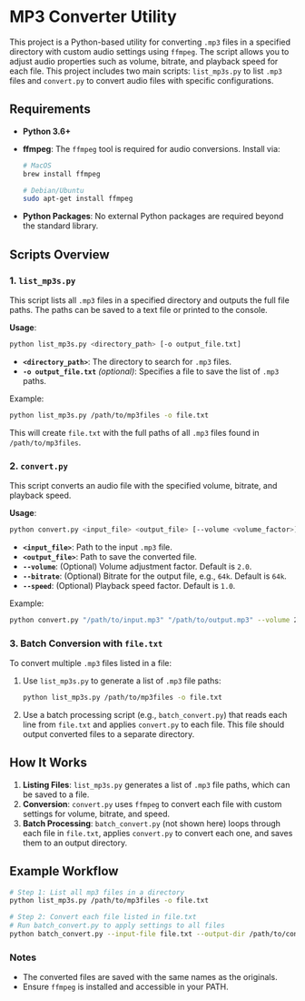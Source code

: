 # MP3 Converter Utility

This project is a Python-based utility for converting `.mp3` files in a specified directory with custom audio settings using `ffmpeg`. The script allows you to adjust audio properties such as volume, bitrate, and playback speed for each file. This project includes two main scripts: `list_mp3s.py` to list `.mp3` files and `convert.py` to convert audio files with specific configurations.

## Requirements

- **Python 3.6+**
- **ffmpeg**: The `ffmpeg` tool is required for audio conversions. Install via:
  ```bash
  # MacOS
  brew install ffmpeg

  # Debian/Ubuntu
  sudo apt-get install ffmpeg
  ```

- **Python Packages**: No external Python packages are required beyond the standard library.

## Scripts Overview

### 1. `list_mp3s.py`

This script lists all `.mp3` files in a specified directory and outputs the full file paths. The paths can be saved to a text file or printed to the console.

**Usage**:
```bash
python list_mp3s.py <directory_path> [-o output_file.txt]
```

- **`<directory_path>`**: The directory to search for `.mp3` files.
- **`-o output_file.txt`** *(optional)*: Specifies a file to save the list of `.mp3` paths.

Example:
```bash
python list_mp3s.py /path/to/mp3files -o file.txt
```

This will create `file.txt` with the full paths of all `.mp3` files found in `/path/to/mp3files`.

### 2. `convert.py`

This script converts an audio file with the specified volume, bitrate, and playback speed.

**Usage**:
```bash
python convert.py <input_file> <output_file> [--volume <volume_factor>] [--bitrate <bitrate>] [--speed <speed_factor>]
```

- **`<input_file>`**: Path to the input `.mp3` file.
- **`<output_file>`**: Path to save the converted file.
- **`--volume`**: (Optional) Volume adjustment factor. Default is `2.0`.
- **`--bitrate`**: (Optional) Bitrate for the output file, e.g., `64k`. Default is `64k`.
- **`--speed`**: (Optional) Playback speed factor. Default is `1.0`.

Example:
```bash
python convert.py "/path/to/input.mp3" "/path/to/output.mp3" --volume 2.5 --bitrate 128k --speed 1.2
```

### 3. Batch Conversion with `file.txt`

To convert multiple `.mp3` files listed in a file:

1. Use `list_mp3s.py` to generate a list of `.mp3` file paths:
   ```bash
   python list_mp3s.py /path/to/mp3files -o file.txt
   ```

2. Use a batch processing script (e.g., `batch_convert.py`) that reads each line from `file.txt` and applies `convert.py` to each file. This file should output converted files to a separate directory.

## How It Works

1. **Listing Files**: `list_mp3s.py` generates a list of `.mp3` file paths, which can be saved to a file.
2. **Conversion**: `convert.py` uses `ffmpeg` to convert each file with custom settings for volume, bitrate, and speed.
3. **Batch Processing**: `batch_convert.py` (not shown here) loops through each file in `file.txt`, applies `convert.py` to convert each one, and saves them to an output directory.

## Example Workflow

```bash
# Step 1: List all mp3 files in a directory
python list_mp3s.py /path/to/mp3files -o file.txt

# Step 2: Convert each file listed in file.txt
# Run batch_convert.py to apply settings to all files
python batch_convert.py --input-file file.txt --output-dir /path/to/converted --volume 2.0 --bitrate 64k --speed 1.0
```

### Notes
- The converted files are saved with the same names as the originals.
- Ensure `ffmpeg` is installed and accessible in your PATH.

